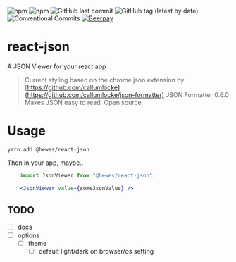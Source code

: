 ![npm](https://img.shields.io/npm/v/@hewes/react-json.svg?style=flat-square)
![npm](https://img.shields.io/npm/dm/@hewes/react-json.svg?style=flat-square)
![GitHub last commit](https://img.shields.io/github/last-commit/AubreyHewes/react-json.svg?style=flat-square)
![GitHub tag (latest by date)](https://img.shields.io/github/tag-date/AubreyHewes/react-json.svg?style=flat-square)
![Conventional Commits](https://img.shields.io/badge/conventional%20commits-1.0.0-brightgreen.svg?style=flat-square)
[![Beerpay](https://beerpay.io/AubreyHewes/react-json/badge.svg?style=flat-square)](https://beerpay.io/AubreyHewes/react-json)

# react-json

A JSON Viewer for your react app

> Current styling based on the chrome json extension by [https://github.com/callumlocke](https://github.com/callumlocke/json-formatter)
  JSON Formatter
  0.6.0
  Makes JSON easy to read. Open source.

# Usage

    yarn add @hewes/react-json

Then in your app, maybe..

```jsx harmony
    import JsonViewer from "@hewes/react-json";

    <JsonViewer value={someJsonValue} />
```

## TODO

 * [ ] docs
 * [ ] options
    * [ ] theme
        * [ ] default light/dark on browser/os setting
